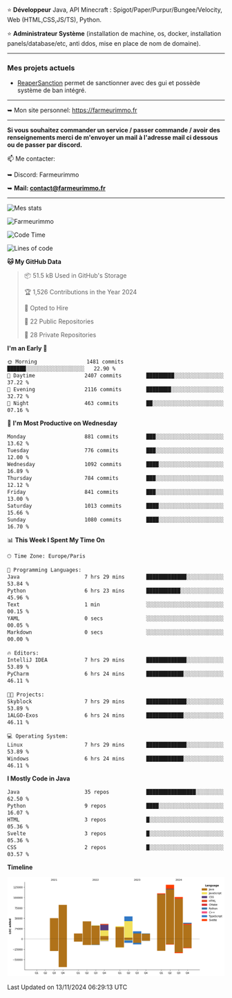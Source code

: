 ⭐ **Développeur** Java, API Minecraft : Spigot/Paper/Purpur/Bungee/Velocity, Web (HTML,CSS,JS/TS), Python.

⭐ **Administrateur Système** (installation de machine, os, docker, installation panels/database/etc, anti ddos, mise en place de nom de domaine).

---

### Mes projets actuels
- [ReaperSanction](https://www.spigotmc.org/resources/reapersanction.89580/) permet de sanctionner avec des gui et possède système de ban intégré.

---

➥ Mon site personnel: https://farmeurimmo.fr

---

**Si vous souhaitez commander un service / passer commande / avoir des renseignements merci de m'envoyer un mail à l'adresse mail ci dessous ou de passer par discord.**

📫 Me contacter:
 
   ➥ Discord: Farmeurimmo
   
   ➥ **Mail: contact@farmeurimmo.fr**

---

![Mes stats](https://github-readme-stats.farmeurimmo.fr/api?username=Farmeurimmo&count_private=true&show_icons=true&theme=radical)

<img src="https://komarev.com/ghpvc/?username=Farmeurimmo" alt="Farmeurimmo" />

<!--START_SECTION:waka-->
![Code Time](http://img.shields.io/badge/Code%20Time-1%2C657%20hrs%2043%20mins-blue)

![Lines of code](https://img.shields.io/badge/From%20Hello%20World%20I%27ve%20Written-756.6%20thousand%20lines%20of%20code-blue)

**🐱 My GitHub Data** 

> 📦 51.5 kB Used in GitHub's Storage 
 > 
> 🏆 1,526 Contributions in the Year 2024
 > 
> 💼 Opted to Hire
 > 
> 📜 22 Public Repositories 
 > 
> 🔑 28 Private Repositories 
 > 
**I'm an Early 🐤** 

```text
🌞 Morning                1481 commits        ██████░░░░░░░░░░░░░░░░░░░   22.90 % 
🌆 Daytime                2407 commits        █████████░░░░░░░░░░░░░░░░   37.22 % 
🌃 Evening                2116 commits        ████████░░░░░░░░░░░░░░░░░   32.72 % 
🌙 Night                  463 commits         ██░░░░░░░░░░░░░░░░░░░░░░░   07.16 % 
```
📅 **I'm Most Productive on Wednesday** 

```text
Monday                   881 commits         ███░░░░░░░░░░░░░░░░░░░░░░   13.62 % 
Tuesday                  776 commits         ███░░░░░░░░░░░░░░░░░░░░░░   12.00 % 
Wednesday                1092 commits        ████░░░░░░░░░░░░░░░░░░░░░   16.89 % 
Thursday                 784 commits         ███░░░░░░░░░░░░░░░░░░░░░░   12.12 % 
Friday                   841 commits         ███░░░░░░░░░░░░░░░░░░░░░░   13.00 % 
Saturday                 1013 commits        ████░░░░░░░░░░░░░░░░░░░░░   15.66 % 
Sunday                   1080 commits        ████░░░░░░░░░░░░░░░░░░░░░   16.70 % 
```


📊 **This Week I Spent My Time On** 

```text
🕑︎ Time Zone: Europe/Paris

💬 Programming Languages: 
Java                     7 hrs 29 mins       █████████████░░░░░░░░░░░░   53.84 % 
Python                   6 hrs 23 mins       ███████████░░░░░░░░░░░░░░   45.96 % 
Text                     1 min               ░░░░░░░░░░░░░░░░░░░░░░░░░   00.15 % 
YAML                     0 secs              ░░░░░░░░░░░░░░░░░░░░░░░░░   00.05 % 
Markdown                 0 secs              ░░░░░░░░░░░░░░░░░░░░░░░░░   00.00 % 

🔥 Editors: 
IntelliJ IDEA            7 hrs 29 mins       █████████████░░░░░░░░░░░░   53.89 % 
PyCharm                  6 hrs 24 mins       ████████████░░░░░░░░░░░░░   46.11 % 

🐱‍💻 Projects: 
Skyblock                 7 hrs 29 mins       █████████████░░░░░░░░░░░░   53.89 % 
1ALGO-Exos               6 hrs 24 mins       ████████████░░░░░░░░░░░░░   46.11 % 

💻 Operating System: 
Linux                    7 hrs 29 mins       █████████████░░░░░░░░░░░░   53.89 % 
Windows                  6 hrs 24 mins       ████████████░░░░░░░░░░░░░   46.11 % 
```

**I Mostly Code in Java** 

```text
Java                     35 repos            ████████████████░░░░░░░░░   62.50 % 
Python                   9 repos             ████░░░░░░░░░░░░░░░░░░░░░   16.07 % 
HTML                     3 repos             █░░░░░░░░░░░░░░░░░░░░░░░░   05.36 % 
Svelte                   3 repos             █░░░░░░░░░░░░░░░░░░░░░░░░   05.36 % 
CSS                      2 repos             █░░░░░░░░░░░░░░░░░░░░░░░░   03.57 % 
```



**Timeline**

![Lines of Code chart](https://raw.githubusercontent.com/Farmeurimmo/Farmeurimmo/main/assets/bar_graph.png)


 Last Updated on 13/11/2024 06:29:13 UTC
<!--END_SECTION:waka-->
